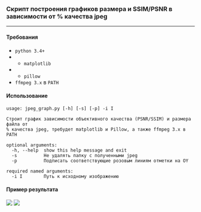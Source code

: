 ### Скрипт построения графиков размера и SSIM/PSNR в зависимости от % качества jpeg
---
#### Требования
* `python 3.4+ `
* * `matplotlib`
* * `pillow`
* `ffmpeg 3.x` в `PATH`

#### Использование
```
usage: jpeg_graph.py [-h] [-s] [-p] -i I

Строит график зависимости объективного качества (PSNR/SSIM) и размера файла от
% качества jpeg, требудет matplotlib и Pillow, а также ffmpeg 3.x в PATH

optional arguments:
  -h, --help  show this help message and exit
  -s          Не удалять папку с полученными jpeg
  -p          Подписать соответствующие розовым линиям отметки на OY

required named arguments:
  -i I        Путь к исходному изображению
```

#### Пример результата
![](https://i.imgur.com/JcJWvSF.png)
![](https://i.imgur.com/uMBll66.png)
